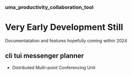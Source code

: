 ### uma_productivity_collaboration_tool

# Very Early Development Still

Documentatation and features hopefully coming within 2024

## cli tui messenger planner
- Distributed Multi-point Conferencing Unit 

